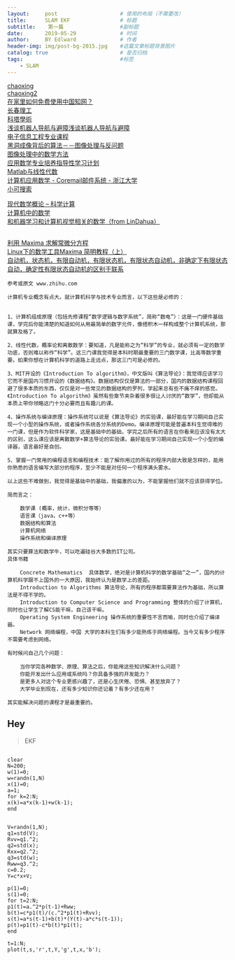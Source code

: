 ```yaml
---
layout:     post                    # 使用的布局（不需要改）
title:      SLAM EKF                # 标题 
subtitle:    第一篇                  #副标题
date:       2019-05-29              # 时间
author:     BY Edlward              # 作者
header-img: img/post-bg-2015.jpg    #这篇文章标题背景图片
catalog: true                       # 是否归档
tags:                               #标签
    - SLAM
---
```


[chaoxing](http://mooc.chaoxing.com/category/08/30/24)  
[chaoxing2](http://59.75.114.218:9080/gnxw/1024.jhtml)  
[在家里如何免费使用中国知网？](https://www.zhihu.com/question/20188973?sort=created)  
[长春理工](http://lib.cust.edu.cn/webs/show/notice/723/528.html)  
[科塔學術](https://site.sciping.com/)  
[浅谈机器人导航与避障浅谈机器人导航与避障](https://www.aiimooc.com/mall/list-htm-active-6-catid-756.html)  
[电子信息工程专业课程](http://www.08nm.com/forum.php?mod=forumdisplay&action=list&fid=143)  
[黑洞成像背后的算法－－图像处理与反问题](https://zhuanlan.zhihu.com/p/62026270)  
[图像处理中的数学方法](http://bicmr.pku.edu.cn/~dongbin/Teaching_files/%E5%9B%BE%E5%83%8F%E5%A4%84%E7%90%86%E4%B8%AD%E7%9A%84%E6%95%B0%E5%AD%A6%E6%96%B9%E6%B3%95-18-19/index.html)  
[应用数学专业培养指导性学习计划](https://math.ustc.edu.cn/new/bencandy.php?fid=43&id=1105)  
[Matlab与线性代数](https://blog.csdn.net/LSGO_MYP/column/info/14095)  
[计算机应用数学 - Coremail邮件系统 - 浙江大学](http://www.cad.zju.edu.cn/home/zhx/csmath/doku.php?id=2017#courselet_on_multivariate_analysis)  
[小可搜索](https://www.xiaokesoso.com/)  

[现代数学概论 – 科学计算 ](http://www.math.zju.edu.cn:8080/xlhu/sc.html)  
[计算机中的数学](http://list.youku.com/albumlist/show?id=19465801&ascending=1&page=1)  
[和机器学习和计算机视觉相关的数学（from LinDahua）](http://blog.sciencenet.cn/blog-240720-284694.html)  


##
[利用 Maxima 求解常微分方程](https://blog.csdn.net/liyuanbhu/article/details/7585405)  
[Linux下的数学工具Maxima 简明教程（上）](http://www.matrix67.com/blog/archives/337)  
[自动机，状态机，有限自动机，有限状态机，有限状态自动机，非确定下有限状态自动，确定性有限状态自动机的区别于联系](https://blog.csdn.net/c601097836/article/details/47040703)  


```
参考或原文 www.zhihu.com 

计算机专业概念有点大。就计算机科学与技术专业而言，以下这些是必修的：


1、计算机组成原理（包括先修课程“数字逻辑与数字系统”，简称“数电”）：这是一门硬件基础课，学完后你能清楚的知道如何从用最简单的数字元件，像搭积木一样构成整个计算机系统，那就算及格了。

2、线性代数，概率论和离散数学：要知道，凡是能称之为“科学”的专业，就必须有一定的数学功底，否则难以称作“科学”。这三门课我觉得是本科时期最重要的三门数学课，比高等数学重要。如果你想在计算机科学的道路上走远点，那这三门可是必修的。

3、MIT开设的《Introduction To algorithm》，中文版叫《算法导论》：我觉得应该学习它而不是国内习惯开设的《数据结构》。数据结构仅仅是算法的一部分，国内的数据结构课程回避了很多本质的东西，仅仅是对一些常见的数据结构的罗列，学起来总有些不痛不痒的感觉。《Introduction To algorithm》虽然有些章节夹杂着很多很让人讨厌的“数学”，但却能从本质上带你领略这门十分必要而且有趣儿的课。

4、操作系统与编译原理：操作系统可以说是《算法导论》的实验课，最好能在学习期间自己实现一个小型的操作系统，或者操作系统各分系统的Demo。编译原理可能是普遍本科生觉得难的一门课，但是作为软件科学家，这是基础中的基础，学完之后所有的语言在你看来应该没有太大的区别，这么课应该是离散数学+算法导论的实验课。最好能在学习期间自己实现一个小型的编译器，语言最好是自创。

5、掌握一门常用的编程语言和编程技术：能了解你用过的所有的程序内部大致是怎样的，能用你熟悉的语言编写大部分的程序，至少不能是对任何一个程序满头雾水。

以上这些不难做到，我觉得是基础中的基础，我偏激的以为，不能掌握他们就不应该获得学位。

简而言之：

    数学课 (概率，统计，微积分等等）
    语言课（java，c++等）
    数据结构和算法
    计算机网络
    操作系统和编译原理

其实只要算法和数学牛，可以吃遍硅谷大多数的IT公司。
具体书籍

    Concrete Mathematics  具体数学，绝对是计算机科学的数学基础“之一”，国内的计算机科学跟不上国外的一大原因，我始终认为是数学上的差距。
    Introduction to Algorithms 算法导论，所有的程序都需要算法作为基础，所以算法是不得不学的。
    Introduction to Computer Science and Programming 整体的介绍了计算机，同时也让学生了解CS能干嘛，自己该干嘛。
    Operating System Engineering 操作系统的重要性不言而喻，同时也介绍了编译器。
    Network 网络编程，中国 大学的本科生们有多少能熟练于网络编程。当今又有多少程序不需要考虑到网络。

有时候问自己几个问题：

    当你学完各种数学、原理、算法之后，你能用这些知识解决什么问题？
    你能开发出什么应用或系统吗？你具备多强的开发能力？
    是更多人对这个专业更感兴趣了，还是心生厌倦、恐惧、甚至放弃了？
    大学毕业到现在，还有多少知识你还记着？有多少还在用？ 

其实能解决问题的课程才是最重要的。

```

## Hey
>EKF

```

clear
N=200;
w(1)=0;
w=randn(1,N)
x(1)=0;
a=1;
for k=2:N;
x(k)=a*x(k-1)+w(k-1);
end


V=randn(1,N);
q1=std(V);
Rvv=q1.^2;
q2=std(x);
Rxx=q2.^2; 
q3=std(w);
Rww=q3.^2;
c=0.2;
Y=c*x+V;

p(1)=0;
s(1)=0;
for t=2:N;
p1(t)=a.^2*p(t-1)+Rww;
b(t)=c*p1(t)/(c.^2*p1(t)+Rvv);
s(t)=a*s(t-1)+b(t)*(Y(t)-a*c*s(t-1));
p(t)=p1(t)-c*b(t)*p1(t);
end

t=1:N;
plot(t,s,'r',t,Y,'g',t,x,'b');
```

